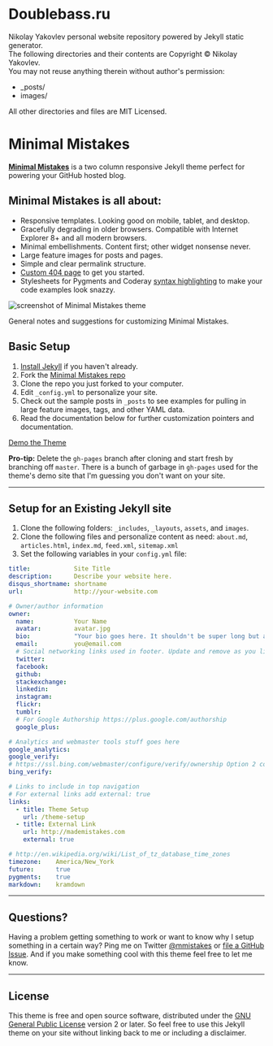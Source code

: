 # Doublebass.ru

Nikolay Yakovlev personal website repository powered by Jekyll static generator.<br>
The following directories and their contents are Copyright © Nikolay Yakovlev.<br>
You may not reuse anything therein without author's permission:

* _posts/
* images/

All other directories and files are MIT Licensed.

# Minimal Mistakes

**[Minimal Mistakes](http://mmistakes.github.io/minimal-mistakes)** is a two column responsive Jekyll theme perfect for powering your GitHub hosted blog.

## Minimal Mistakes is all about:

* Responsive templates. Looking good on mobile, tablet, and desktop.
* Gracefully degrading in older browsers. Compatible with Internet Explorer 8+ and all modern browsers. 
* Minimal embellishments. Content first; other widget nonsense never.
* Large feature images for posts and pages.
* Simple and clear permalink structure.
* [Custom 404 page](http://mmistakes.github.io/minimal-mistakes/404.html) to get you started.
* Stylesheets for Pygments and Coderay [syntax highlighting](http://mmistakes.github.io/minimal-mistakes/articles/code-highlighting-post/) to make your code examples look snazzy.

![screenshot of Minimal Mistakes theme](http://mmistakes.github.io/minimal-mistakes/images/mm-theme-post-600.jpg)

General notes and suggestions for customizing Minimal Mistakes.

## Basic Setup

1. [Install Jekyll](http://jekyllrb.com) if you haven't already.
2. Fork the [Minimal Mistakes repo](http://github.com/mmistakes/minimal-mistakes/)
3. Clone the repo you just forked to your computer.
4. Edit `_config.yml` to personalize your site.
5. Check out the sample posts in `_posts` to see examples for pulling in large feature images, tags, and other YAML data.
6. Read the documentation below for further customization pointers and documentation.

[Demo the Theme](http://mmistakes.github.io/minimal-mistakes)

**Pro-tip:** Delete the `gh-pages` branch after cloning and start fresh by branching off `master`. There is a bunch of garbage in `gh-pages` used for the theme's demo site that I'm guessing you don't want on your site.

---

## Setup for an Existing Jekyll site

1. Clone the following folders: `_includes`, `_layouts`, `assets`, and `images`.
2. Clone the following files and personalize content as need: `about.md`, `articles.html`, `index.md`, `feed.xml`, `sitemap.xml`
3. Set the following variables in your `config.yml` file:

``` yaml
title:            Site Title
description:      Describe your website here.
disqus_shortname: shortname
url:              http://your-website.com

# Owner/author information
owner:
  name:           Your Name
  avatar:         avatar.jpg
  bio:            "Your bio goes here. It shouldn't be super long but a good two sentences or two should suffice."
  email:          you@email.com
  # Social networking links used in footer. Update and remove as you like.
  twitter:        
  facebook:       
  github:         
  stackexchange:  
  linkedin:       
  instagram:      
  flickr:         
  tumblr:         
  # For Google Authorship https://plus.google.com/authorship
  google_plus:    

# Analytics and webmaster tools stuff goes here
google_analytics:   
google_verify:      
# https://ssl.bing.com/webmaster/configure/verify/ownership Option 2 content= goes here
bing_verify:         

# Links to include in top navigation
# For external links add external: true
links:
  - title: Theme Setup
    url: /theme-setup
  - title: External Link
    url: http://mademistakes.com
    external: true

# http://en.wikipedia.org/wiki/List_of_tz_database_time_zones
timezone:    America/New_York
future:      true
pygments:    true
markdown:    kramdown

```

---

## Questions?

Having a problem getting something to work or want to know why I setup something in a certain way? Ping me on Twitter [@mmistakes](http://twitter.com/mmistakes) or [file a GitHub Issue](https://github.com/mmistakes/minima-mistakes/issues/new). And if you make something cool with this theme feel free to let me know.

---

## License

This theme is free and open source software, distributed under the [GNU General Public License](http://mmistakes.github.io/minimal-mistakes/LICENSE) version 2 or later. So feel free to use this Jekyll theme on your site without linking back to me or including a disclaimer. 
